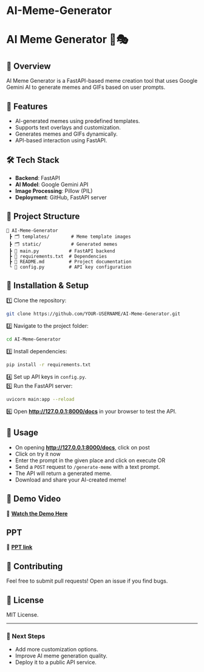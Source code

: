 # AI-Meme-Generator
# AI Meme Generator 🤖🎭

## 📌 Overview
AI Meme Generator is a FastAPI-based meme creation tool that uses Google Gemini AI to generate memes and GIFs based on user prompts.

## 🚀 Features
- AI-generated memes using predefined templates.
- Supports text overlays and customization.
- Generates memes and GIFs dynamically.
- API-based interaction using FastAPI.

## 🛠️ Tech Stack
- **Backend**: FastAPI
- **AI Model**: Google Gemini API
- **Image Processing**: Pillow (PIL)
- **Deployment**: GitHub, FastAPI server

## 📎 Project Structure
```
📎 AI-Meme-Generator
 ┣ 🗂 templates/        # Meme template images
 ┣ 🗂 static/           # Generated memes
 ┣ 📝 main.py           # FastAPI backend
 ┣ 📝 requirements.txt  # Dependencies
 ┣ 📝 README.md         # Project documentation
 └ 📝 config.py         # API key configuration
```

## 🔧 Installation & Setup
1️⃣ Clone the repository:  
   ```sh
   git clone https://github.com/YOUR-USERNAME/AI-Meme-Generator.git
   ```
2️⃣ Navigate to the project folder:  
   ```sh
   cd AI-Meme-Generator
   ```
3️⃣ Install dependencies:  
   ```sh
   pip install -r requirements.txt
   ```
4️⃣ Set up API keys in `config.py`.  
5️⃣ Run the FastAPI server:  
   ```sh
   uvicorn main:app --reload
   ```
6️⃣ Open **http://127.0.0.1:8000/docs** in your browser to test the API.

## 📌 Usage
- On opening **http://127.0.0.1:8000/docs**, click on post
- Click on try it now
- Enter the prompt in the given place and click on execute
  OR
- Send a `POST` request to `/generate-meme` with a text prompt.
- The API will return a generated meme.
- Download and share your AI-created meme!

## 🎥 Demo Video
📌 **[Watch the Demo Here](https://drive.google.com/file/d/1sA4SdqxqYj2ODpf_bDz0AVxJNeFa0uds/view?usp=sharing)**

## PPT
📌 **[PPT link](https://docs.google.com/presentation/d/1LACM4VhoFrcCkla9R5S376oLIyV2c8KzTkMN1MNgCRE/edit?usp=sharing)**

## 🤝 Contributing
Feel free to submit pull requests! Open an issue if you find bugs.

## 💜 License
MIT License.

---

### **🔹 Next Steps**
- Add more customization options.
- Improve AI meme generation quality.
- Deploy it to a public API service.

